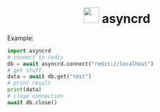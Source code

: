 <h1 align="center">
    <img src="https://media.discordapp.net/attachments/822902690010103818/923533249425313792/unknown.png" height="36"> asyncrd
</h1>


Example:
```py
import asyncrd
# connect to redis
db = await asyncrd.connect("redis://localhost")
# get stuff
data = await db.get("test")
# print result
print(data)
# close connection
await db.close()
```

